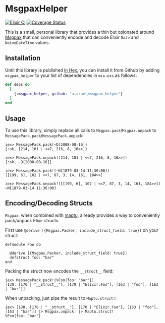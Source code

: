 # MsgpaxHelper

[![Elixir CI](https://github.com/aisrael/msgpax_helper/workflows/Elixir%20CI/badge.svg)](https://github.com/aisrael/msgpax_helper/actions)
[![Coverage Status](https://coveralls.io/repos/github/aisrael/msgpax_helper/badge.svg?branch=master)](https://coveralls.io/github/aisrael/msgpax_helper?branch=master)

This is a small, personal library that provides a thin but opionated around [Msgpax](https://github.com/lexmag/msgpax) that can conveniently encode and decode Elixir
`Date` and `NaiveDateTime` values.

## Installation

Until this library is published [in Hex](https://hex.pm/docs/publish), you can install it from Github by adding `msgpax_helper` to your list of dependencies in `mix.exs` as follows:

```elixir
def deps do
  [
    {:msgpax_helper, github: "aisrael/msgpax_helper"}
  ]
end
```

## Usage

To use this library, simply replace all calls to `Msgpax.pack`/`Msgpax.unpack` to `MessagePack.pack`/`MessagePack.unpack`:

```
iex> MessagePack.pack(~D[2008-08-16])
{:ok, [214, 101 | <<7, 216, 8, 16>>]}

iex> MessagePack.unpack([214, 101 | <<7, 216, 8, 16>>])
{:ok, ~D[2008-08-16]}

iex> MessagePack.pack!(~N[1879-03-14 11:30:00])
[[199, 6], 102 | <<7, 87, 3, 14, 161, 184>>]

iex> MessagePack.unpack!([[199, 6], 102 | <<7, 87, 3, 14, 161, 184>>])
~N[1879-03-14 11:30:00]
```

## Encoding/Decoding Structs

`Msgpax`, when combined with [maptu](https://github.com/lexhide/maptu), already provides a way to conveniently pack/unpack Elixir structs.

First use `@derive [{Msgpax.Packer, include_struct_field: true}]` on your struct:

```
defmodule Foo do

  @derive [{Msgpax.Packer, include_struct_field: true}]
  defstruct foo: "bar"
end
```

Packing the struct now encodes the `__struct__` field:

```
iex> MessagePack.pack!(%Foo{foo: "bar"})
[130, [170 | "__struct__"], [170 | "Elixir.Foo"], [163 | "foo"], [163 | "bar"]]
```

When unpacking, just pipe the result to `Maptu.struct!`:

```
iex> [130, [170 | "__struct__"], [170 | "Elixir.Foo"], [163 | "foo"], [163 | "bar"]] |> Msgpax.unpack! |> Maptu.struct!
%Foo{foo: "bar"}
```
